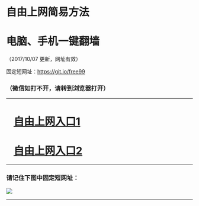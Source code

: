 ﻿# 自由上网简易方法

# 电脑、手机一键翻墙

（2017/10/07 更新，网址有效）

固定短网址：https://git.io/free99

### （微信如打不开，请转到浏览器打开）


***





# &nbsp;&nbsp; <a href="http://ft48127717.fwq-tz-1001.info/fwqtz01.html?t=100700113288 " target="_blank">自由上网入口1</a>
# &nbsp;&nbsp; <a href="http://ft3015621810.fwq-tz-1002.info/fwqtz02.html?t=100700125469 " target="_blank">自由上网入口2</a>
***

### 请记住下图中固定短网址：

<img src="https://s3-us-west-2.amazonaws.com/fwq-1001/yjfq-20170905okok.png" /> 


***

